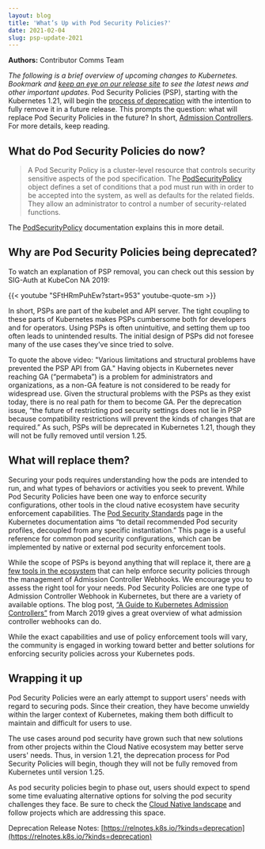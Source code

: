 ```yaml
---
layout: blog
title: 'What’s Up with Pod Security Policies?'
date: 2021-02-04
slug: psp-update-2021
---
```


**Authors:** Contributor Comms Team

_The following is a brief overview of upcoming changes to Kubernetes. Bookmark and [keep an eye on our release site](https://www.kubernetes.dev/resources/release/) to see the latest news and other important updates._
Pod Security Policies (PSP), starting with the Kubernetes 1.21, will begin the [process of deprecation](/docs/reference/using-api/deprecation-policy/) with the intention to fully remove it in a future release. This prompts the question: what will replace Pod Security Policies in the future? In short, [Admission Controllers](/docs/reference/access-authn-authz/admission-controllers/). For more details, keep reading.


## What do Pod Security Policies do now?

> A Pod Security Policy is a cluster-level resource that controls security sensitive aspects of the pod specification. The [PodSecurityPolicy](/docs/reference/kubernetes-api/policies-resources/pod-security-policy-v1beta1/) object defines a set of conditions that a pod must run with in order to be accepted into the system, as well as defaults for the related fields. They allow an administrator to control a number of security-related functions.

The [PodSecurityPolicy](/docs/concepts/policy/pod-security-policy/)
documentation explains this in more detail.


## Why are Pod Security Policies being deprecated? 

To watch an explanation of PSP removal, you can check out this session by SIG-Auth at KubeCon NA 2019:

{{< youtube "SFtHRmPuhEw?start=953" youtube-quote-sm >}}

In short, PSPs are part of the kubelet and API server. The tight coupling to these parts of Kubernetes makes PSPs cumbersome both for developers and for operators. Using PSPs is often unintuitive, and setting them up too often leads to unintended results. The initial design of PSPs did not foresee many of the use cases they’ve since tried to solve.

To quote the above video: "Various limitations and structural problems have prevented the PSP API from GA." Having objects in Kubernetes never reaching GA (“permabeta”) is a problem for administrators and organizations, as a non-GA feature is not considered to be ready for widespread use. Given the structural problems with the PSPs as they exist today, there is no real path for them to become GA. Per the deprecation issue, “the future of restricting pod security settings does not lie in PSP because compatibility restrictions will prevent the kinds of changes that are required.” As such, PSPs will be deprecated in Kubernetes 1.21, though they will not be fully removed until version 1.25.


## What will replace them? 

Securing your pods requires understanding how the pods are intended to run, and what types of behaviors or activities you seek to prevent. While Pod Security Policies have been one way to enforce security configurations, other tools in the cloud native ecosystem have security enforcement capabilities. The [Pod Security Standards](/docs/concepts/security/pod-security-standards/) page in the Kubernetes documentation aims “to detail recommended Pod security profiles, decoupled from any specific instantiation.”  This page is a useful reference for common pod security configurations, which can be implemented by native or external pod security enforcement tools.

While the scope of PSPs is beyond anything that will replace it, there are [a few tools in the ecosystem](https://landscape.cncf.io/card-mode?category=security-compliance&grouping=category) that can help enforce security policies through the management of Admission Controller Webhooks. We encourage you to assess the right tool for your needs. Pod Security Policies are one type of Admission Controller Webhook in Kubernetes, but there are a variety of available options. The blog post, [“A Guide to Kubernetes Admission Controllers”](/blog/2019/03/21/a-guide-to-kubernetes-admission-controllers/) from March 2019 gives a great overview of what admission controller webhooks can do.

While the exact capabilities and use of policy enforcement tools will vary, the community is engaged in working toward better and better solutions for enforcing security policies across your Kubernetes pods.


## Wrapping it up

Pod Security Policies were an early attempt to support users' needs with regard to securing pods. Since their creation, they have become unwieldy within the larger context of Kubernetes, making them both difficult to maintain and difficult for users to use.

The use cases around pod security have grown such that new solutions from other projects within the Cloud Native ecosystem may better serve users' needs. Thus, in version 1.21, the deprecation process for Pod Security Policies will begin, though they will not be fully removed from Kubernetes until version 1.25.

As pod security policies begin to phase out, users should expect to spend some time evaluating alternative options for solving the pod security challenges they face. Be sure to check the [Cloud Native landscape](https://landscape.cncf.io/card-mode?category=security-compliance&grouping=category) and follow projects which are addressing this space.

Deprecation Release Notes: [https://relnotes.k8s.io/?kinds=deprecation](https://relnotes.k8s.io/?kinds=deprecation)
